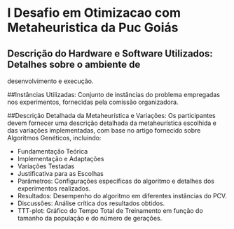 # I Desafio em Otimizacao com Metaheuristica da Puc Goiás
## Descrição do Hardware e Software Utilizados: Detalhes sobre o ambiente de
desenvolvimento e execução.

##Instâncias Utilizadas: Conjunto de instâncias do problema empregadas nos
experimentos, fornecidas pela comissão organizadora.

##Descrição Detalhada da Metaheurística e Variações: Os participantes devem
fornecer uma descrição detalhada da metaheurística escolhida e das variações
implementadas, com base no artigo fornecido sobre Algoritmos Genéticos,
incluindo:
+ Fundamentação Teórica
+ Implementação e Adaptações
+ Variações Testadas
+ Justificativa para as Escolhas
+ Parâmetros: Configurações específicas do algoritmo e detalhes dos experimentos
realizados.
+ Resultados: Desempenho do algoritmo em diferentes instâncias do PCV.
+ Discussões: Análise crítica dos resultados obtidos.
+ TTT-plot: Gráfico do Tempo Total de Treinamento em função do tamanho da
população e do número de gerações.

